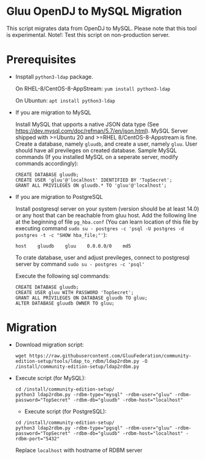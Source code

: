 # Gluu OpenDJ to MySQL Migration

This script migrates data from OpenDJ to MySQL. Please note that this tool is experimental.
Note!: Test this script on non-production server.

# Prerequisites

* Insptall `python3-ldap` package.

  On RHEL-8/CentOS-8-AppStream: `yum install python3-ldap`
  
  On Ubuntun: `apt install python3-ldap`

* If you are migration to MySQL

  Install MySQL that upports a native JSON data type (See https://dev.mysql.com/doc/refman/5.7/en/json.html).
  MySQL Server shipped with >=Ubuntu 20 and >=RHEL 8/CentOS-8-Appstream is fine.
  Create a database, namely `gluudb`, and create
  a user, namely `gluu`. User should have all previleges on created database. Sample MySQL commands 
  (If you installed MySQL on a seperate server, modify commands accordingly):

  ```
  CREATE DATABASE gluudb;
  CREATE USER 'gluu'@'localhost' IDENTIFIED BY 'TopSecret';
  GRANT ALL PRIVILEGES ON gluudb.* TO 'gluu'@'localhost';
  ```

* If you are migration to PostgreSQL

  Install postgresql server on your system (version should be at least 14.0) or any host that can be reachable from gluu host.
  Add the following line at the beginning of file `pg_hba.conf` (You can learn location of this file by executing command `sudo su - postgres -c 'psql -U postgres -d postgres -t -c "SHOW hba_file;"'`):

  `host    gluudb    gluu    0.0.0.0/0    md5`

  To crate database, user and adjust previleges, connect to postgresql server by command
  `sudo su - postgres -c 'psql'`

  Execute the following sql commands:

  ```
  CREATE DATABASE gluudb;
  CREATE USER gluu WITH PASSWORD 'TopSecret';
  GRANT ALL PRIVILEGES ON DATABASE gluudb TO gluu;
  ALTER DATABASE gluudb OWNER TO gluu;
  ```

# Migration

  - Download migration script:
    ```
    wget https://raw.githubusercontent.com/GluuFederation/community-edition-setup/tools/ldap_to_rdbm/ldap2rdbm.py -O /install/community-edition-setup/ldap2rdbm.py
    ```

  - Execute script (for MySQL):
    ```
    cd /install/community-edition-setup/
    python3 ldap2rdbm.py -rdbm-type="mysql" -rdbm-user="gluu" -rdbm-password="TopSecret" -rdbm-db="gluudb" -rdbm-host="localhost"
    ```

    - Execute script (for PostgreSQL):
    ```
    cd /install/community-edition-setup/
    python3 ldap2rdbm.py -rdbm-type="pgsql" -rdbm-user="gluu" -rdbm-password="TopSecret" -rdbm-db="gluudb" -rdbm-host="localhost" -rdbm-port="5432"

    ```

    Replace `localhost` with hostname of RDBM server

